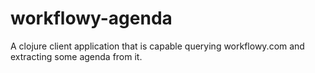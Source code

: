 # workflowy-agenda
A clojure client application that is capable querying workflowy.com and extracting some agenda from it.
